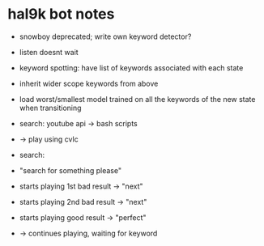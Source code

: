 # hal9k bot notes

* snowboy deprecated; write own keyword detector?
* listen doesnt wait

* keyword spotting: have list of keywords associated with each state
* inherit wider scope keywords from above
* load worst/smallest model trained on all the keywords of the new state when transitioning 

* search: youtube api -> bash scripts
* -> play using cvlc
* search: 
* "search for something please"
* starts playing 1st bad result -> "next"
* starts playing 2nd bad result -> "next"
* starts playing good result -> "perfect"
* -> continues playing, waiting for keyword
